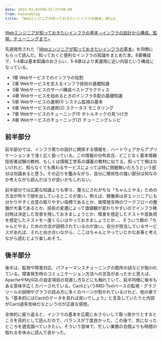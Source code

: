 ```yaml
---
date: 2015-01-02T06:55:27+09:00
from: hatenablog
title: 『Webエンジニアが知っておきたいインフラの基本』読んだ
---
```


<p></p><a href="http://www.amazon.co.jp/exec/obidos/ASIN/4839953554/r7kamura07-22/">Webエンジニアが知っておきたいインフラの基本 ~インフラの設計から構成、監視、チューニングまで~</a>

<p>先週発売された『<a href="http://www.amazon.co.jp/dp/4839953554/r7kamura07-22">Webエンジニアが知っておきたいインフラの基本</a>』を同僚にもらって読んだ。知っておくと便利なインフラの知識をまとめた本。8章構成で、1-4章は基本知識のおさらい、5-8章はより実運用に近い内容という構成になっている。</p>

<ul>
<li>1章 Webサービスでのインフラの役割</li>
<li>2章 Webサービスを支えるインフラ技術の基礎知識</li>
<li>3章 Webサービスのサーバ構成ベストプラクティス</li>
<li>4章 Webサービスを始めるときのインフラ手配の基礎知識</li>
<li>5章 Webサービスの運用(1) システム監視の基本</li>
<li>6章 Webサービスの運用(2) ステータス モニタリング</li>
<li>7章 Webサービスのチューニング(1) ボトルネックの見つけ方</li>
<li>8章 Webサービスのチューニング(2)  チューニングレシピ</li>
</ul>


<h2>前半部分</h2>

<p>前半部分では、インフラ周りの設計に関係する情報を、ハードウェアからアプリケーションまで浅く広く扱っている。この情報の分布具合、どことなく基本情報技術者試験の教材、もしくは情報工学系の講義の教材に似てる。知ってて損はないけれど、知らなくても携わるサービスによっては特に問題無いだろうという部分は勿論あると思う。その辺りを鑑みながら、自分に関係性の強い部分は何なのか考えながら読んだほうが良いかもしれない。</p>

<p>前半部分では広範な知識よりも寧ろ、蔑ろにされがちな「ちゃんとやる」ための方法が所々で顔を出しているところが良い。例えば、稼働率は非エンジニアにも分かりやすく合意の取りやすい指標であるとか、故障発生時のワークフローの整備が大事であるとか、技術の変遷によって価値観が変わりやすいのでインフラ検討時は決定した背景を残しておきましょうとか、障害を想定したテストや高負荷を想定したテストを一度くらいはやっておきましょうとか…、そういう類の「ちゃんとやる」ための方法が説明されているのが良い。自分が担当しているサービスがあれば、それと向き合いながら、ここはちゃんとやっていたかなあ等と考えながら読むとより楽しめそう。</p>

<h2>後半部分</h2>

<p>後半は、監視や障害対応、パフォーマンスチューニングの勘所の話などが扱われている。障害発生時のコミュニケーション方法への言及があったかと思えば、ApacheやMySQLの設定項目の見直し方などにも触れていて、前半同様に後半もある意味手広くカバーされている。CactiというRRD-Toolベースの監視・グラフツールの説明やグラフの読み方に多くのページが割かれているけれど、他の章でも「基本的にはCactiのデータを見れば良いでしょう」と言及していたりと内容がCacti過多気味だなというのが正直な感想。</p>

<p>全体的に振り返ると、インフラの基本を広範におさらいして取っ掛かりとするところを目的として読んだので、バランスが丁度良かった。この後で、気になったところを適宜調べていきたい。そういう意味で、忙しい業務の合間よりも時間の取れる冬休みに読んで良かった。</p>


